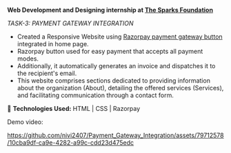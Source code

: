 **Web Development and Designing internship at <a href="https://internship.thesparksfoundation.info/index.html">The Sparks Foundation</a>**

*TASK-3: PAYMENT GATEWAY INTEGRATION*

- Created a Responsive Website using <a href="https://razorpay.com/payment-buttons/">Razorpay payment gateway button</a> integrated in home page.
- Razorpay button used for easy payment that accepts all payment modes.
- Additionally, it automatically generates an invoice and dispatches it to the recipient's email.
- This website comprises sections dedicated to providing information about the organization (About), detailing the offered services (Services), and facilitating communication through a contact form.
  
🚀 **Technologies Used:**
HTML | CSS | Razorpay

Demo video:

https://github.com/nivi2407/Payment_Gateway_Integration/assets/79712578/10cba9df-ca9e-4282-a99c-cdd23d475edc



